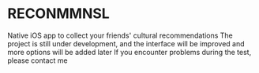 # RECONMMNSL
Native iOS app to collect your friends' cultural recommendations The project is still under development, and the interface will be improved and more options will be added later If you encounter problems during the test, please contact me
